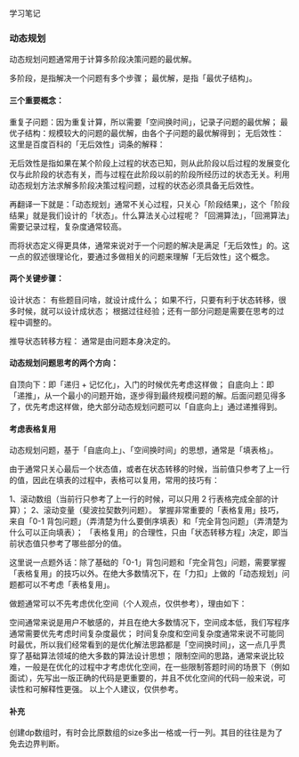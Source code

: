 学习笔记

### 动态规划
动态规划问题通常用于计算多阶段决策问题的最优解。

多阶段，是指解决一个问题有多个步骤；
最优解，是指「最优子结构」。

#### 三个重要概念：

重复子问题：因为重复计算，所以需要「空间换时间」，记录子问题的最优解；
最优子结构：规模较大的问题的最优解，由各个子问题的最优解得到；
无后效性：
这里是百度百科的「无后效性」词条的解释：

无后效性是指如果在某个阶段上过程的状态已知，则从此阶段以后过程的发展变化仅与此阶段的状态有关，而与过程在此阶段以前的阶段所经历过的状态无关。利用动态规划方法求解多阶段决策过程问题，过程的状态必须具备无后效性。

再翻译一下就是：「动态规划」通常不关心过程，只关心「阶段结果」，这个「阶段结果」就是我们设计的「状态」。什么算法关心过程呢？「回溯算法」，「回溯算法」需要记录过程，复杂度通常较高。

而将状态定义得更具体，通常来说对于一个问题的解决是满足「无后效性」的。这一点的叙述很理论化，要通过多做相关的问题来理解「无后效性」这个概念。

#### 两个关键步骤：

设计状态：
有些题目问啥，就设计成什么；
如果不行，只要有利于状态转移，很多时候，就可以设计成状态；
根据过往经验；还有一部分问题是需要在思考的过程中调整的。

推导状态转移方程：
通常是由问题本身决定的。

#### 动态规划问题思考的两个方向：

自顶向下：即「递归 + 记忆化」，入门的时候优先考虑这样做；
自底向上：即「递推」，从一个最小的问题开始，逐步得到最终规模问题的解。后面问题见得多了，优先考虑这样做，绝大部分动态规划问题可以「自底向上」通过递推得到。

#### 考虑表格复用
动态规划问题，基于「自底向上」、「空间换时间」的思想，通常是「填表格」。

由于通常只关心最后一个状态值，或者在状态转移的时候，当前值只参考了上一行的值，因此在填表的过程中，表格可以复用，常用的技巧有：

1、滚动数组（当前行只参考了上一行的时候，可以只用 2 行表格完成全部的计算）；
2、滚动变量（斐波拉契数列问题）。
掌握非常重要的「表格复用」技巧，来自「0-1 背包问题」（弄清楚为什么要倒序填表）和「完全背包问题」（弄清楚为什么可以正向填表）；
「表格复用」的合理性，只由「状态转移方程」决定，即当前状态值只参考了哪些部分的值。

这里说一点题外话：除了基础的「0-1」背包问题和「完全背包」问题，需要掌握「表格复用」的技巧以外。在绝大多数情况下，在「力扣」上做的「动态规划」问题都可以不考虑「表格复用」。

做题通常可以不先考虑优化空间（个人观点，仅供参考），理由如下：

空间通常来说是用户不敏感的，并且在绝大多数情况下，空间成本低，我们写程序通常需要优先考虑时间复杂度最优；
时间复杂度和空间复杂度通常来说不可能同时最优，所以我们经常看到的是优化解法思路都是「空间换时间」，这一点几乎贯穿了基础算法领域的绝大多数的算法设计思想；
限制空间的思路，通常来说比较难，一般是在优化的过程中才考虑优化空间，在一些限制答题时间的场景下（例如面试），先写出一版正确的代码是更重要的，并且不优化空间的代码一般来说，可读性和可解释性更强。
以上个人建议，仅供参考。

#### 补充
创建dp数组时，有时会比原数组的size多出一格或一行一列。其目的往往是为了免去边界判断。